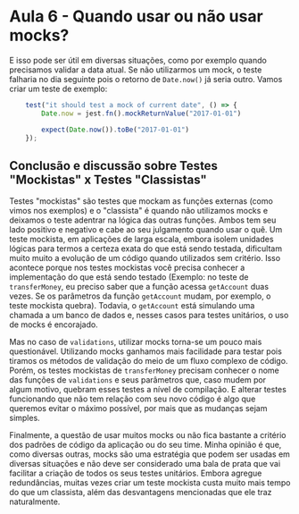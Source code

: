 # Aula 6 - Quando usar ou não usar mocks?

E isso pode ser útil em diversas situações, como por exemplo quando precisamos validar a data atual. Se não utilizarmos um mock, o teste falharia no dia seguinte pois o retorno de `Date.now()` já seria outro. Vamos criar um teste de exemplo:

```javascript
    test("it should test a mock of current date", () => {
        Date.now = jest.fn().mockReturnValue("2017-01-01")

        expect(Date.now()).toBe("2017-01-01")
    });
```

## Conclusão e discussão sobre Testes "Mockistas" x Testes "Classistas"

Testes "mockistas" são testes que mockam as funções externas (como vimos nos exemplos) e o "classista" é quando não utilizamos mocks e deixamos o teste adentrar na lógica das outras funções. Ambos tem seu lado positivo e negativo e cabe ao seu julgamento quando usar o quê.
Um teste mockista, em aplicações de larga escala, embora isolem unidades lógicas para termos a certeza exata do que está sendo testada, dificultam muito muito a evolução de um código quando utilizados sem critério. Isso acontece porque nos testes mockistas você precisa conhecer a implementação do que está sendo testado (Exemplo: no teste de `transferMoney`, eu preciso saber que a função acessa `getAccount` duas vezes. Se os parâmetros da função `getAccount` mudam, por exemplo, o teste mockista quebra). Todavia, o `getAccount` está simulando uma chamada a um banco de dados e, nesses casos para testes unitários, o uso de mocks é encorajado.

Mas no caso de `validations`, utilizar mocks torna-se um pouco mais questionável. Utilizando mocks ganhamos mais facilidade para testar pois tiramos os métodos de validação do meio de um fluxo complexo de código. Porém, os testes mockistas de `transferMoney` precisam conhecer o nome das funções de `validations` e seus parâmetros que, caso mudem por algum motivo, quebram esses testes a nível de compilação. E alterar testes funcionando que não tem relação com seu novo código é algo que queremos evitar o máximo possível, por mais que as mudanças sejam simples.

Finalmente, a questão de usar muitos mocks ou não fica bastante a critério dos padrões de código da aplicação ou do seu time. Minha opinião é que, como diversas outras, mocks são uma estratégia que podem ser usadas em diversas situações e não deve ser considerado uma bala de prata que vai facilitar a criação de todos os seus testes unitários. Embora agregue redundâncias, muitas vezes criar um teste mockista custa muito mais tempo do que um classista, além das desvantagens mencionadas que ele traz naturalmente.
